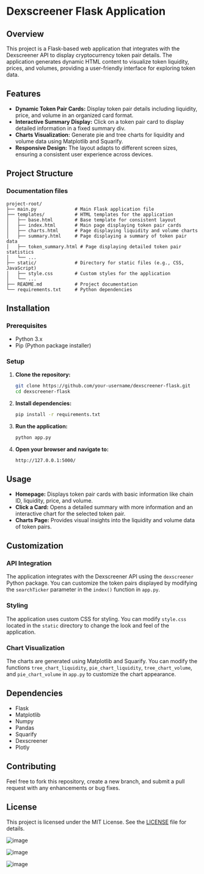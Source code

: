 # Dexscreener Flask Application

## Overview

This project is a Flask-based web application that integrates with the Dexscreener API to display cryptocurrency token pair details. The application generates dynamic HTML content to visualize token liquidity, prices, and volumes, providing a user-friendly interface for exploring token data.

## Features

- **Dynamic Token Pair Cards:** Display token pair details including liquidity, price, and volume in an organized card format.
- **Interactive Summary Display:** Click on a token pair card to display detailed information in a fixed summary div.
- **Charts Visualization:** Generate pie and tree charts for liquidity and volume data using Matplotlib and Squarify.
- **Responsive Design:** The layout adapts to different screen sizes, ensuring a consistent user experience across devices.

## Project Structure


<!-- project-root/
├── main.py              # Main Flask application file
├── templates/           # HTML templates for the application
│   ├── base.html        # Base template for consistent layout
│   ├── index.html       # Main page displaying token pair cards
│   ├── charts.html      # Page displaying liquidity and volume charts
│   ├── summary.html     # Page displaying a summary of token pair data
│   ├── token_summary.html # Page displaying detailed token pair statistics
│   └── ...
├── static/              # Directory for static files (e.g., CSS, JavaScript)
│   ├── style.css        # Custom styles for the application
│   └── ...
├── README.md            # Project documentation
└── requirements.txt     # Python dependencies -->

### Documentation files
    project-root/
    ├── main.py              # Main Flask application file
    ├── templates/           # HTML templates for the application
    │   ├── base.html        # Base template for consistent layout
    │   ├── index.html       # Main page displaying token pair cards
    │   ├── charts.html      # Page displaying liquidity and volume charts
    │   ├── summary.html     # Page displaying a summary of token pair data
    │   ├── token_summary.html # Page displaying detailed token pair statistics
    │   └── ...
    ├── static/              # Directory for static files (e.g., CSS, JavaScript)
    │   ├── style.css        # Custom styles for the application
    │   └── ...
    ├── README.md            # Project documentation
    └── requirements.txt     # Python dependencies


## Installation

### Prerequisites

- Python 3.x
- Pip (Python package installer)

### Setup

1. **Clone the repository:**

    ```bash
    git clone https://github.com/your-username/dexscreener-flask.git
    cd dexscreener-flask
    ```

2. **Install dependencies:**

    ```bash
    pip install -r requirements.txt
    ```

3. **Run the application:**

    ```bash
    python app.py
    ```

4. **Open your browser and navigate to:**

    ```
    http://127.0.0.1:5000/
    ```

## Usage

- **Homepage:** Displays token pair cards with basic information like chain ID, liquidity, price, and volume.
- **Click a Card:** Opens a detailed summary with more information and an interactive chart for the selected token pair.
- **Charts Page:** Provides visual insights into the liquidity and volume data of token pairs.

## Customization

### API Integration

The application integrates with the Dexscreener API using the `dexscreener` Python package. You can customize the token pairs displayed by modifying the `searchTicker` parameter in the `index()` function in `app.py`.

### Styling

The application uses custom CSS for styling. You can modify `style.css` located in the `static` directory to change the look and feel of the application.

### Chart Visualization

The charts are generated using Matplotlib and Squarify. You can modify the functions `tree_chart_liquidity`, `pie_chart_liquidity`, `tree_chart_volume`, and `pie_chart_volume` in `app.py` to customize the chart appearance.

## Dependencies

- Flask
- Matplotlib
- Numpy
- Pandas
- Squarify
- Dexscreener
- Plotly

## Contributing

Feel free to fork this repository, create a new branch, and submit a pull request with any enhancements or bug fixes.

## License

This project is licensed under the MIT License. See the [LICENSE](LICENSE) file for details.



![image](https://github.com/user-attachments/assets/3ee9b9a6-bf24-4075-8111-e42263f42ae7)

![image](https://github.com/user-attachments/assets/4f8102e3-3394-4786-bb9c-afdca85de3a0)

![image](https://github.com/user-attachments/assets/6203f77d-4b54-4a06-a7f4-bab6f7b4f345)



